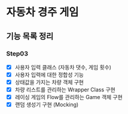 # 자동차 경주 게임

## 기능 목록 정리

### Step03
- [x] 사용자 입력 클래스 (자동차 댓수, 게임 횟수)
- [x] 사용자 입력에 대한 정합성 기능
- [x] 상태값을 가지는 차량 객체 구현
- [x] 차량 리스트를 관리하는 Wrapper Class 구현
- [x] 레이싱 게임의 Flow를 관리하는 Game 객체 구현
- [x] 랜덤 생성기 구현 (Mocking)
